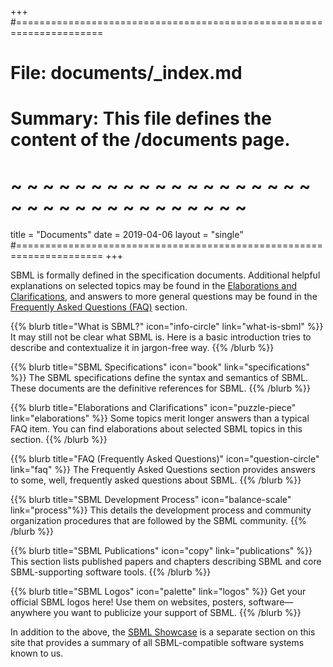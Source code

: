 +++
#=====================================================================
# File:    documents/_index.md
# Summary: This file defines the content of the /documents page.
# ~ ~ ~ ~ ~ ~ ~ ~ ~ ~ ~ ~ ~ ~ ~ ~ ~ ~ ~ ~ ~ ~ ~ ~ ~ ~ ~ ~ ~ ~ ~ ~ ~ ~
title =  "Documents"
date = 2019-04-06
layout = "single"
#=====================================================================
+++

SBML is formally defined in the specification documents. Additional helpful explanations on selected topics may be found in the <a href="elaborations">Elaborations and Clarifications</a>, and answers to more general questions may be found in the <a href="faq">Frequently Asked Questions (FAQ)</a> section.

{{% blurb title="What is SBML?" icon="info-circle" link="what-is-sbml" %}}
  It may still not be clear what SBML is. Here is a basic introduction tries to describe and contextualize it in jargon-free way.
{{% /blurb %}}

{{% blurb title="SBML Specifications" icon="book" link="specifications" %}}
  The SBML specifications define the syntax and semantics of SBML. These documents are the definitive references for SBML.
{{% /blurb %}}

{{% blurb title="Elaborations and Clarifications" icon="puzzle-piece" link="elaborations" %}}
  Some topics merit longer answers than a typical FAQ item. You can find elaborations about selected SBML topics in this section.
{{% /blurb %}}

{{% blurb title="FAQ (Frequently Asked Questions)" icon="question-circle" link="faq" %}}
  The Frequently Asked Questions section provides answers to some, well, frequently asked questions about SBML.
{{% /blurb %}}

{{% blurb title="SBML Development Process" icon="balance-scale" link="process"%}}
  This details the development process and community organization procedures that are followed by the SBML community.
{{% /blurb %}}

{{% blurb title="SBML Publications" icon="copy" link="publications" %}}
  This section lists published papers and chapters describing SBML and core SBML-supporting software tools.
{{% /blurb %}}

{{% blurb title="SBML Logos" icon="palette" link="logos" %}}
  Get your official SBML logos here! Use them on websites, posters, software—anywhere you want to publicize your support of SBML.
{{% /blurb %}}

In addition to the above, the [SBML Showcase](../showcase) is a separate section on this site that provides a summary of all SBML-compatible software systems known to us.
